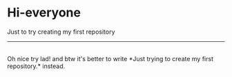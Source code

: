 # Hi-everyone
Just to try creating my first repository
<br>
<hr>
<br>
Oh nice try lad! and btw it's better to write *Just trying to create my first repository.* instead.
